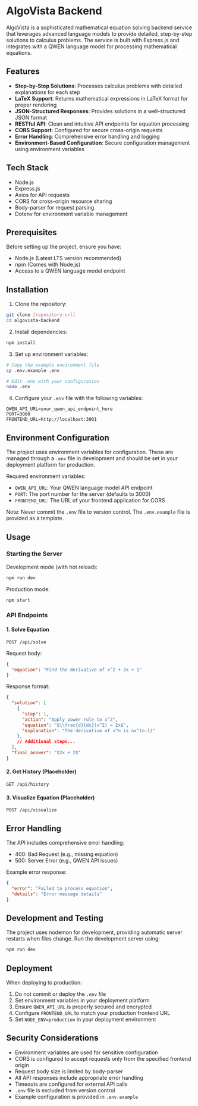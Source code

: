 # AlgoVista Backend

AlgoVista is a sophisticated mathematical equation solving backend service that leverages advanced language models to provide detailed, step-by-step solutions to calculus problems. The service is built with Express.js and integrates with a QWEN language model for processing mathematical equations.

## Features

- **Step-by-Step Solutions**: Processes calculus problems with detailed explanations for each step
- **LaTeX Support**: Returns mathematical expressions in LaTeX format for proper rendering
- **JSON-Structured Responses**: Provides solutions in a well-structured JSON format
- **RESTful API**: Clean and intuitive API endpoints for equation processing
- **CORS Support**: Configured for secure cross-origin requests
- **Error Handling**: Comprehensive error handling and logging
- **Environment-Based Configuration**: Secure configuration management using environment variables

## Tech Stack

- Node.js
- Express.js
- Axios for API requests
- CORS for cross-origin resource sharing
- Body-parser for request parsing
- Dotenv for environment variable management

## Prerequisites

Before setting up the project, ensure you have:

- Node.js (Latest LTS version recommended)
- npm (Comes with Node.js)
- Access to a QWEN language model endpoint

## Installation

1. Clone the repository:
```bash
git clone [repository-url]
cd algovista-backend
```

2. Install dependencies:
```bash
npm install
```

3. Set up environment variables:
```bash
# Copy the example environment file
cp .env.example .env

# Edit .env with your configuration
nano .env
```

4. Configure your `.env` file with the following variables:
```plaintext
QWEN_API_URL=your_qwen_api_endpoint_here
PORT=3000
FRONTEND_URL=http://localhost:3001
```

## Environment Configuration

The project uses environment variables for configuration. These are managed through a `.env` file in development and should be set in your deployment platform for production.

Required environment variables:
- `QWEN_API_URL`: Your QWEN language model API endpoint
- `PORT`: The port number for the server (defaults to 3000)
- `FRONTEND_URL`: The URL of your frontend application for CORS

Note: Never commit the `.env` file to version control. The `.env.example` file is provided as a template.

## Usage

### Starting the Server

Development mode (with hot reload):
```bash
npm run dev
```

Production mode:
```bash
npm start
```

### API Endpoints

#### 1. Solve Equation
```http
POST /api/solve
```

Request body:
```json
{
  "equation": "Find the derivative of x^2 + 2x + 1"
}
```

Response format:
```json
{
  "solution": [
    {
      "step": 1,
      "action": "Apply power rule to x^2",
      "equation": "$\\frac{d}{dx}(x^2) = 2x$",
      "explanation": "The derivative of x^n is nx^(n-1)"
    },
    // Additional steps...
  ],
  "final_answer": "$2x + 2$"
}
```

#### 2. Get History (Placeholder)
```http
GET /api/history
```

#### 3. Visualize Equation (Placeholder)
```http
POST /api/visualize
```

## Error Handling

The API includes comprehensive error handling:

- 400: Bad Request (e.g., missing equation)
- 500: Server Error (e.g., QWEN API issues)

Example error response:
```json
{
  "error": "Failed to process equation",
  "details": "Error message details"
}
```

## Development and Testing

The project uses nodemon for development, providing automatic server restarts when files change. Run the development server using:

```bash
npm run dev
```

## Deployment

When deploying to production:

1. Do not commit or deploy the `.env` file
2. Set environment variables in your deployment platform
3. Ensure `QWEN_API_URL` is properly secured and encrypted
4. Configure `FRONTEND_URL` to match your production frontend URL
5. Set `NODE_ENV=production` in your deployment environment

## Security Considerations

- Environment variables are used for sensitive configuration
- CORS is configured to accept requests only from the specified frontend origin
- Request body size is limited by body-parser
- All API responses include appropriate error handling
- Timeouts are configured for external API calls
- `.env` file is excluded from version control
- Example configuration is provided in `.env.example`

